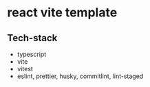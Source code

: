 # react vite template

## Tech-stack
- typescript
- vite
- vitest
- eslint, prettier, husky, commitlint, lint-staged
